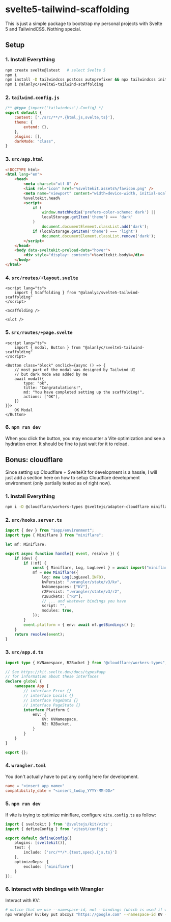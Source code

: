 # svelte5-tailwind-scaffolding

This is just a simple package to bootstrap my personal projects with Svelte 5 and TailwindCSS. Nothing special.

## Setup
### 1. Install Everything
```bash
npm create svelte@latest   # select Svelte 5
npm i
npm install -D tailwindcss postcss autoprefixer && npx tailwindcss init -p
npm i @alanlyc/svelte5-tailwind-scaffolding
```
### 2. `tailwind.config.js`
```js
/** @type {import('tailwindcss').Config} */
export default {
	content: ['./src/**/*.{html,js,svelte,ts}'],
	theme: {
		extend: {},
	},
	plugins: [],
	darkMode: "class",
}
```
### 3. `src/app.html`
```html
<!DOCTYPE html>
<html lang="en">
	<head>
		<meta charset="utf-8" />
		<link rel="icon" href="%sveltekit.assets%/favicon.png" />
		<meta name="viewport" content="width=device-width, initial-scale=1" />
		%sveltekit.head%
		<script>
			if (
				window.matchMedia('prefers-color-scheme: dark') ||
				localStorage.getItem('theme') === 'dark'
			)
				document.documentElement.classList.add('dark');
			if (localStorage.getItem('theme') === 'light')
				document.documentElement.classList.remove('dark');
		</script>
	</head>
	<body data-sveltekit-preload-data="hover">
		<div style="display: contents">%sveltekit.body%</div>
	</body>
</html>
```
### 4. `src/routes/+layout.svelte`
```svelte
<script lang="ts">
	import { Scaffolding } from "@alanlyc/svelte5-tailwind-scaffolding"
</script>

<Scaffolding />

<slot />
```
### 5. `src/routes/+page.svelte`
```svelte
<script lang="ts">
	import { modal, Button } from "@alanlyc/svelte5-tailwind-scaffolding"
</script>

<Button class="block" onclick={async () => {
	// most part of the modal was designed by Tailwind UI
	// but dark mode was added by me
	await modal({
		type: "ok",
		title: "Congratulations!",
		md: "You have completed setting up the scaffolding!",
		actions: ["OK"],
	})
}}>
	OK Modal
</Button>
```
### 6. `npm run dev`
When you click the button, you may encounter a Vite optimization and see a hydration error. It should be fine to just wait for it to reload.

## Bonus: cloudflare
Since setting up Cloudflare + SvelteKit for development is a hassle, I will just add a section here on how to setup Cloudflare development environment (only partially tested as of right now).

### 1. Install Everything
```bash
npm i -D @cloudflare/workers-types @sveltejs/adapter-cloudflare miniflare
```
### 2. `src/hooks.server.ts`
```ts
import { dev } from "$app/environment";
import type { Miniflare } from "miniflare";

let mf: Miniflare;

export async function handle({ event, resolve }) {
	if (dev) {
		if (!mf) {
			const { Miniflare, Log, LogLevel } = await import("miniflare");
			mf = new Miniflare({
				log: new Log(LogLevel.INFO),
				kvPersist: ".wrangler/state/v3/kv",
				kvNamespaces: ["KV"],
				r2Persist: ".wrangler/state/v3/r2",
				r2Buckets: ["RV"],
				// ... and whatever bindings you have
				script: "",
				modules: true,
			});
		}
		event.platform = { env: await mf.getBindings() };
	}
	return resolve(event);
}
```
### 3. `src/app.d.ts`
```ts
import type { KVNamespace, R2Bucket } from "@cloudflare/workers-types";

// See https://kit.svelte.dev/docs/types#app
// for information about these interfaces
declare global {
	namespace App {
		// interface Error {}
		// interface Locals {}
		// interface PageData {}
		// interface PageState {}
		interface Platform {
			env: {
				KV: KVNamespace,
				R2: R2Bucket,
			}
		}
	}
}

export {};
```
### 4. `wrangler.toml`
You don't actually have to put any config here for development.
```toml
name = "<insert_app_name>"
compatibility_date = "<insert_today_YYYY-MM-DD>"
```
### 5. `npm run dev`
If vite is trying to optimize miniflare, configure `vite.config.ts` as follow:
```ts
import { sveltekit } from '@sveltejs/kit/vite';
import { defineConfig } from 'vitest/config';

export default defineConfig({
	plugins: [sveltekit()],
	test: {
		include: ['src/**/*.{test,spec}.{js,ts}']
	},
	optimizeDeps: {
		exclude: ['miniflare']
	}
});
```
### 6. Interact with bindings with Wrangler
Interact with KV:
```bash
# notice that we use --namespace-id, not --bindings (which is used if we actually use wrangler.toml)
npx wrangler kv:key put abcxyz "https://google.com" --namespace-id KV --local
```